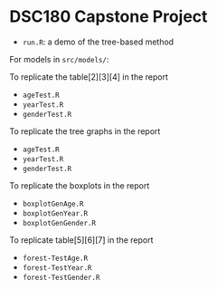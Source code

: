 # DSC180 Capstone Project
- `run.R`: a demo of the tree-based method

For models in `src/models/`:

To replicate the table[2][3][4] in the report
- `ageTest.R`
- `yearTest.R`
- `genderTest.R`

To replicate the tree graphs in the report
- `ageTest.R`
- `yearTest.R`
- `genderTest.R`

To replicate the boxplots in the report
- `boxplotGenAge.R`
- `boxplotGenYear.R`
- `boxplotGenGender.R`

To replicate table[5][6][7] in the report
- `forest-TestAge.R`
- `forest-TestYear.R`
- `forest-TestGender.R`
